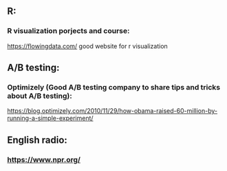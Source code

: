 ## R:
### R visualization porjects and course: 
https://flowingdata.com/  good website for r visualization
## A/B testing:
### Optimizely (Good A/B testing company to share tips and tricks about A/B testing): 
https://blog.optimizely.com/2010/11/29/how-obama-raised-60-million-by-running-a-simple-experiment/
## English radio:
### https://www.npr.org/

